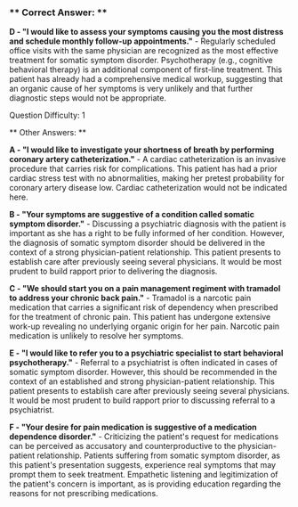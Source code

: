### ** Correct Answer: **

**D - "I would like to assess your symptoms causing you the most distress and schedule monthly follow-up appointments."** - Regularly scheduled office visits with the same physician are recognized as the most effective treatment for somatic symptom disorder. Psychotherapy (e.g., cognitive behavioral therapy) is an additional component of first-line treatment. This patient has already had a comprehensive medical workup, suggesting that an organic cause of her symptoms is very unlikely and that further diagnostic steps would not be appropriate.

Question Difficulty: 1

** Other Answers: **

**A - "I would like to investigate your shortness of breath by performing coronary artery catheterization."** - A cardiac catheterization is an invasive procedure that carries risk for complications. This patient has had a prior cardiac stress test with no abnormalities, making her pretest probability for coronary artery disease low. Cardiac catheterization would not be indicated here.

**B - "Your symptoms are suggestive of a condition called somatic symptom disorder."** - Discussing a psychiatric diagnosis with the patient is important as she has a right to be fully informed of her condition. However, the diagnosis of somatic symptom disorder should be delivered in the context of a strong physician-patient relationship. This patient presents to establish care after previously seeing several physicians. It would be most prudent to build rapport prior to delivering the diagnosis.

**C - "We should start you on a pain management regiment with tramadol to address your chronic back pain."** - Tramadol is a narcotic pain medication that carries a significant risk of dependency when prescribed for the treatment of chronic pain. This patient has undergone extensive work-up revealing no underlying organic origin for her pain. Narcotic pain medication is unlikely to resolve her symptoms.

**E - "I would like to refer you to a psychiatric specialist to start behavioral psychotherapy."** - Referral to a psychiatrist is often indicated in cases of somatic symptom disorder. However, this should be recommended in the context of an established and strong physician-patient relationship. This patient presents to establish care after previously seeing several physicians. It would be most prudent to build rapport prior to discussing referral to a psychiatrist.

**F - "Your desire for pain medication is suggestive of a medication dependence disorder."** - Criticizing the patient's request for medications can be perceived as accusatory and counterproductive to the physician-patient relationship. Patients suffering from somatic symptom disorder, as this patient's presentation suggests, experience real symptoms that may prompt them to seek treatment. Empathetic listening and legitimization of the patient's concern is important, as is providing education regarding the reasons for not prescribing medications.

